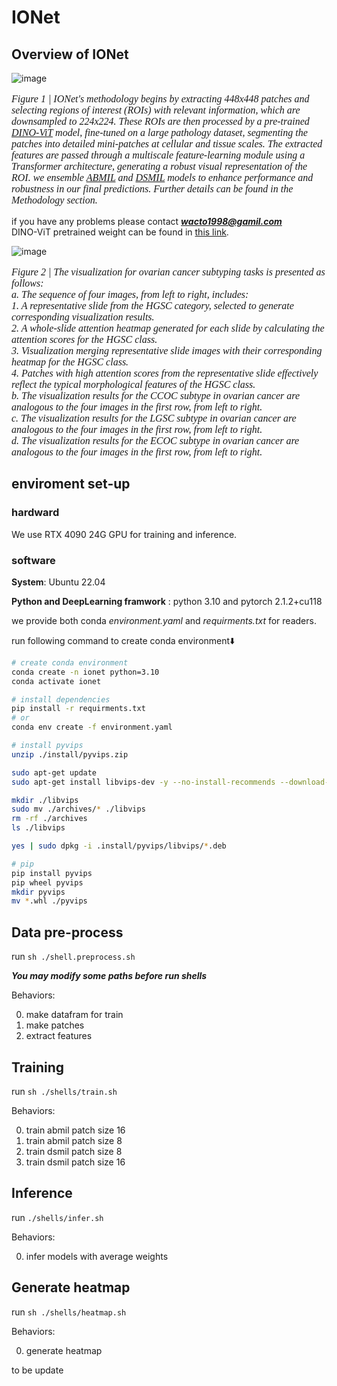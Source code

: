 # IONet

## Overview of IONet
 ![image](https://github.com/user-attachments/assets/41aec451-e10f-4729-ae8e-c7cd159ac585)

<p style="font-style: italic; font-family: 'Times New Roman';font-size:16px">
Figure 1 | IONet's methodology begins by extracting 448x448 patches and selecting regions of interest (ROIs) with relevant information, which are downsampled to 224x224. These ROIs are then processed by a pre-trained <a href="https://arxiv.org/abs/2104.14294">DINO-ViT</a> model, fine-tuned on a large pathology dataset, segmenting the patches into detailed mini-patches at cellular and tissue scales. The extracted features are passed through a multiscale feature-learning module using a Transformer architecture, generating a robust visual representation of the ROI. we ensemble <a href="https://arxiv.org/abs/1802.04712">ABMIL</a> and <a href="https://arxiv.org/abs/2011.08939">DSMIL</a> models to enhance performance and robustness in our final predictions. Further details can be found in the Methodology section.
</p>

if you have any problems please contact ***wacto1998@gamil.com*** <br>
DINO-ViT pretrained weight can be found in [this link](https://github.com/lunit-io/benchmark-ssl-pathology/releases/tag/pretrained-weights).

![image](https://github.com/user-attachments/assets/bfcd37f9-8e41-4c95-b20f-e19f8e735bec)


<p style="font-style: italic; font-family: 'Times New Roman'; font-size: 16px">
Figure 2 | The visualization for ovarian cancer subtyping tasks is presented as follows:<br>
a. The sequence of four images, from left to right, includes:<br>
   1. A representative slide from the HGSC category, selected to generate corresponding visualization results.<br>
   2. A whole-slide attention heatmap generated for each slide by calculating the attention scores for the HGSC class.<br>
   3. Visualization merging representative slide images with their corresponding heatmap for the HGSC class.<br>
   4. Patches with high attention scores from the representative slide effectively reflect the typical morphological features of the HGSC class.<br>
b. The visualization results for the CCOC subtype in ovarian cancer are analogous to the four images in the first row, from left to right.<br>
c. The visualization results for the LGSC subtype in ovarian cancer are analogous to the four images in the first row, from left to right.<br>
d. The visualization results for the ECOC subtype in ovarian cancer are analogous to the four images in the first row, from left to right.
</p>




## enviroment set-up
### hardward 
We use RTX 4090 24G GPU for training and inference.

### software
**System**: Ubuntu 22.04

**Python and DeepLearning framwork** : python 3.10 and pytorch 2.1.2+cu118

we provide both conda *environment.yaml* and *requirments.txt* for readers.

run following command to create conda environment⬇️

```bash
# create conda environment
conda create -n ionet python=3.10 
conda activate ionet

# install dependencies
pip install -r requirments.txt
# or
conda env create -f environment.yaml

# install pyvips
unzip ./install/pyvips.zip 

sudo apt-get update
sudo apt-get install libvips-dev -y --no-install-recommends --download-only -o dir::cache='./'

mkdir ./libvips
sudo mv ./archives/* ./libvips    
rm -rf ./archives
ls ./libvips

yes | sudo dpkg -i .install/pyvips/libvips/*.deb

# pip
pip install pyvips
pip wheel pyvips
mkdir pyvips
mv *.whl ./pyvips
```
## Data pre-process
run
`sh ./shell.preprocess.sh`

***You may modify some paths before run shells***

Behaviors: <br>

0. make datafram for train
1. make patches
2. extract features

## Training
run
`sh ./shells/train.sh`

Behaviors: <br>

0. train abmil patch size 16
1. train abmil patch size 8
2. train dsmil patch size 8
3. train dsmil patch size 16

## Inference
run 
`./shells/infer.sh`

Behaviors: <br>

0. infer models with average weights

## Generate heatmap
run
`sh ./shells/heatmap.sh`

Behaviors: <br>

0. generate heatmap


to be update

